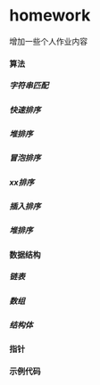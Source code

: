 # homework

增加一些个人作业内容

#### 算法 
##### 字符串匹配
##### 快速排序
##### 堆排序
##### 冒泡排序
##### xx排序
##### 插入排序
##### 堆排序
#### 数据结构 
##### 链表
##### 数组
##### 结构体
#### 指针
#### 示例代码
